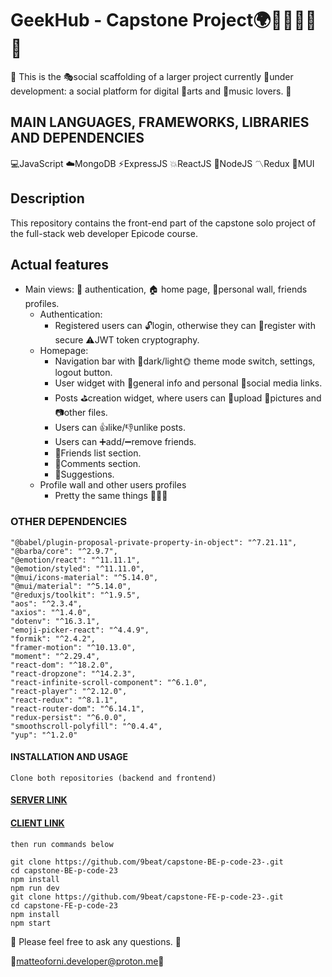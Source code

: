 # GeekHub - Capstone Project🌍📲🎹🍪🔧🚀

🌱 This is the 🎭social scaffolding of a larger project currently 🚧under development: a social platform for digital 🎨arts and 🎻music lovers. 🌱

## MAIN LANGUAGES, FRAMEWORKS, LIBRARIES AND DEPENDENCIES

💻JavaScript ☁️MongoDB ⚡ExpressJS 💥ReactJS 💫NodeJS 〽️Redux 🔷MUI

## Description

This repository contains the front-end part of the capstone solo project of the full-stack web developer Epicode course.

## Actual features

- Main views: 🔑 authentication, 🏠 home page,  🎂personal wall, friends profiles.
  - Authentication:
    - Registered users can 🔓login, otherwise they can 🔏register with secure ⚠️JWT token cryptography.
  - Homepage:
    - Navigation bar with 🌛dark/light🌞 theme mode switch, settings, logout button.
    - User widget with 🚩general info and personal 🍒social media links.
    - Posts ⛳creation widget, where users can 📂upload 🥃pictures and 📷other files.
    - Users can 👍like/👎unlike posts.
    - Users can ➕add/➖remove friends.
    - 👯Friends list section.
    - 💬Comments section.
    - 🍬Suggestions.
  - Profile wall and other users profiles
    - Pretty the same things 🙉🙈🙊

### OTHER DEPENDENCIES

    "@babel/plugin-proposal-private-property-in-object": "^7.21.11",
    "@barba/core": "^2.9.7",
    "@emotion/react": "^11.11.1",
    "@emotion/styled": "^11.11.0",
    "@mui/icons-material": "^5.14.0",
    "@mui/material": "^5.14.0",
    "@reduxjs/toolkit": "^1.9.5",
    "aos": "^2.3.4",
    "axios": "^1.4.0",
    "dotenv": "^16.3.1",
    "emoji-picker-react": "^4.4.9",
    "formik": "^2.4.2",
    "framer-motion": "^10.13.0",
    "moment": "^2.29.4",
    "react-dom": "^18.2.0",
    "react-dropzone": "^14.2.3",
    "react-infinite-scroll-component": "^6.1.0",
    "react-player": "^2.12.0",
    "react-redux": "^8.1.1",
    "react-router-dom": "^6.14.1",
    "redux-persist": "^6.0.0",
    "smoothscroll-polyfill": "^0.4.4",
    "yup": "^1.2.0"

#### INSTALLATION AND USAGE

```Clone both repositories (backend and frontend)```

#### [SERVER LINK](https://9beat.github.io/capstone-E-p-code-23/)

#### [CLIENT LINK](https://github.com/9beat/capstone-FE-p-code-23)

```then run commands below```

    git clone https://github.com/9beat/capstone-BE-p-code-23-.git
    cd capstone-BE-p-code-23
    npm install
    npm run dev
    git clone https://github.com/9beat/capstone-FE-p-code-23-.git
    cd capstone-FE-p-code-23
    npm install
    npm start

📮 Please feel free to ask any questions. 💬

💌[matteoforni.developer@proton.me](mailto:matteoforni.developer@proton.me)📧
